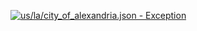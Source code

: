 [![us/la/city_of_alexandria.json - Exception](https://img.shields.io/badge/us/la/city_of_alexandria.json-Exception-red)](https://github.com/openaddresses/openaddresses/tree/master/sources/us/la/city_of_alexandria.json)